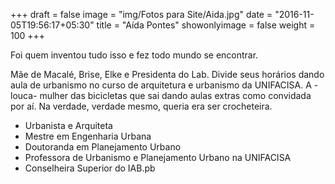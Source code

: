 +++
draft = false
image = "img/Fotos para Site/Aida.jpg"
date = "2016-11-05T19:56:17+05:30"
title = "Aída Pontes"
showonlyimage = false
weight = 100
+++

<!--more-->
Foi quem inventou tudo isso e fez todo mundo se encontrar.

Mãe de Macalé, Brise, Elke e Presidenta do Lab. Divide seus horários dando aula de urbanismo no curso de arquitetura e urbanismo da UNIFACISA. A -louca- mulher das bicicletas que sai dando aulas extras como convidada por aí. Na verdade, verdade mesmo, queria era ser crocheteira.


* Urbanista e Arquiteta
* Mestre em Engenharia Urbana
* Doutoranda em Planejamento Urbano
* Professora de Urbanismo e Planejamento Urbano na UNIFACISA
* Conselheira Superior do IAB.pb
